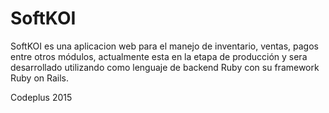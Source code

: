 # SoftKOI

SoftKOI es una aplicacion web para el manejo de inventario, ventas, pagos entre otros módulos, actualmente esta en la etapa de producción y sera desarrollado utilizando como lenguaje de backend Ruby con su framework Ruby on Rails.

Codeplus 2015

